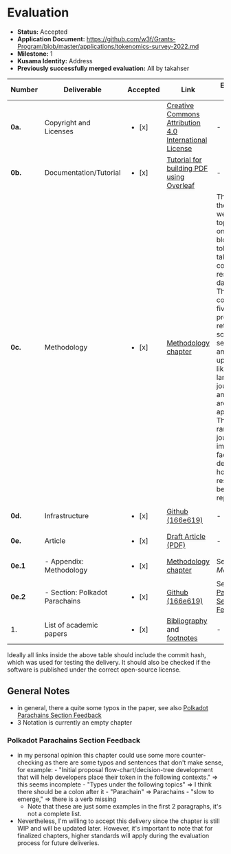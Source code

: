 # Evaluation

- **Status:** Accepted
- **Application Document:** https://github.com/w3f/Grants-Program/blob/master/applications/tokenomics-survey-2022.md
- **Milestone:** 1
- **Kusama Identity:** Address
- **Previously successfully merged evaluation:** All by takahser

| Number   | Deliverable                    | Accepted               | Link                                                                                                                                                                                                                                                                               | Evaluation Notes                                                                                                                                                                                                                                                                                                                                                                         |
| -------- | ------------------------------ | ---------------------- | ---------------------------------------------------------------------------------------------------------------------------------------------------------------------------------------------------------------------------------------------------------------------------------- | ---------------------------------------------------------------------------------------------------------------------------------------------------------------------------------------------------------------------------------------------------------------------------------------------------------------------------------------------------------------------------------------- |
| **0a.**  | Copyright and Licenses         | <ul><li>[x] </li></ul> | [Creative Commons Attribution 4.0 International License](https://github.com/taqtiqa-mark/tokenomics-survey-2022/blob/166e61943e552f3183e44f5b2668f19e1e505657/LICENSE)                                                                                                             | -                                                                                                                                                                                                                                                                                                                                                                                        |
| **0b.**  | Documentation/Tutorial         | <ul><li>[x] </li></ul> | [Tutorial for building PDF using Overleaf](https://github.com/taqtiqa-mark/tokenomics-survey-2022/blob/166e61943e552f3183e44f5b2668f19e1e505657/README.md#build-pdf)                                                                                                               | -                                                                                                                                                                                                                                                                                                                                                                                        |
| **0c.**  | Methodology                    | <ul><li>[x] </li></ul> | [Methodology chapter](https://github.com/taqtiqa-mark/tokenomics-survey-2022/blob/166e61943e552f3183e44f5b2668f19e1e505657/main.tex#L626)                                                                                                                                          | The base for the research were the 10 top articles on blockchain tokenomics taken from commercial research databases. The process consisted of five stages: preparation, retrieval, screening, selection, and write-up. Filters like language, journal type, and subject area were applied. They were ranked by journal impact factor. It's described how the results can be reproduced. |
| **0d.**  | Infrastructure                 | <ul><li>[x] </li></ul> | [Github (166e619)](https://github.com/taqtiqa-mark/tokenomics-survey-2022/blob/166e619/README.md#build-pdf)                                                                                                                                                                        | -                                                                                                                                                                                                                                                                                                                                                                                        |
| **0e.**  | Article                        | <ul><li>[x] </li></ul> | [Draft Article (PDF)](https://github.com/taqtiqa-mark/tokenomics-survey-2022/blob/166e61943e552f3183e44f5b2668f19e1e505657/milestone_1.pdf)                                                                                                                                        | -                                                                                                                                                                                                                                                                                                                                                                                        |
| **0e.1** | - Appendix: Methodology        | <ul><li>[x] </li></ul> | [Methodology chapter](https://github.com/taqtiqa-mark/tokenomics-survey-2022/blob/166e61943e552f3183e44f5b2668f19e1e505657/main.tex#L626)                                                                                                                                          | See _0.c Methodology_                                                                                                                                                                                                                                                                                                                                                                    |
| **0e.2** | - Section: Polkadot Parachains | <ul><li>[x] </li></ul> | [Github (166e619)](https://github.com/taqtiqa-mark/tokenomics-survey-2022/blob/166e619/main.tex#L228)                                                                                                                                                                              | See [Polkadot Parachains Section Feedback](#polkadot-parachains-section-feedback)                                                                                                                                                                                                                                                                                                        |
| 1.       | List of academic papers        | <ul><li>[x] </li></ul> | [Bibliography](https://github.com/taqtiqa-mark/tokenomics-survey-2022/blob/166e61943e552f3183e44f5b2668f19e1e505657/annotated_bibliography.bib) and [footnotes](https://github.com/taqtiqa-mark/tokenomics-survey-2022/blob/166e61943e552f3183e44f5b2668f19e1e505657/main.tex#L60) | -                                                                                                                                                                                                                                                                                                                                                                                        |

Ideally all links inside the above table should include the commit hash,
which was used for testing the delivery. It should also be checked if the software is published under the correct open-source license.

## General Notes

- in general, there a quite some typos in the paper, see also [Polkadot Parachains Section Feedback](#polkadot-parachains-section-feedback)
- 3 Notation is currently an empty chapter

### Polkadot Parachains Section Feedback

- in my personal opinion this chapter could use some more counter-checking as there are some typos and sentences that don't make sense, for example: - "Initial proposal flow-chart/decision-tree development that will help developers place their
  token in the following contexts." => this seems incomplete - "Types under the following topics" => I think there should be a colon after it - "Parachain" => Parachains - "slow to emerge," => there is a verb missing
  - Note that these are just some examples in the first 2 paragraphs, it's not a complete list.
- Nevertheless, I'm willing to accept this delivery since the chapter is still WIP and will be updated later. However, it's important to note that for finalized chapters, higher standards will apply during the evaluation process for future deliveries.
